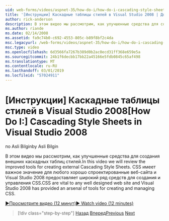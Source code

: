 ```yaml
---
uid: web-forms/videos/aspnet-35/how-do-i/how-do-i-cascading-style-sheets-in-visual-studio-2008
title: '[Инструкции] Каскадные таблицы стилей в Visual Studio 2008 | Документация Майкрософт'
author: rick-anderson
description: В этом видео мы рассмотрим, как улучшенные средства для создания внешних каскадных таблиц стилей. CSS используются с любой хорошо спроектированные веб-сайт и 2 для Visual Studio...
ms.author: riande
ms.date: 02/14/2008
ms.assetid: fa9c74b0-c692-4553-805c-b89f8bf2c4da
msc.legacyurl: /web-forms/videos/aspnet-35/how-do-i/how-do-i-cascading-style-sheets-in-visual-studio-2008
msc.type: video
ms.openlocfilehash: 6d3566fa7267b389d0b2ac0ecd31ff368e659e5a
ms.sourcegitcommit: 24b1f6decbb17bb22a45166e5fdb0845c65af498
ms.translationtype: MT
ms.contentlocale: ru-RU
ms.lasthandoff: 03/01/2019
ms.locfileid: "57024911"
---
```

<a name="how-do-i-cascading-style-sheets-in-visual-studio-2008"></a><span data-ttu-id="f877f-104">[Инструкции] Каскадные таблицы стилей в Visual Studio 2008</span><span class="sxs-lookup"><span data-stu-id="f877f-104">[How Do I:] Cascading Style Sheets in Visual Studio 2008</span></span>
====================
<span data-ttu-id="f877f-105">по Asli Bilgin</span><span class="sxs-lookup"><span data-stu-id="f877f-105">by Asli Bilgin</span></span>

<span data-ttu-id="f877f-106">В этом видео мы рассмотрим, как улучшенные средства для создания внешних каскадных таблиц стилей.</span><span class="sxs-lookup"><span data-stu-id="f877f-106">In this video we will review the improved tools for creating external Cascading Style Sheets.</span></span> <span data-ttu-id="f877f-107">CSS имеет важное значение для любого хорошо спроектированные веб-сайта и Visual Studio 2008 предоставляет широкий ряд средств для создания и управления CSS.</span><span class="sxs-lookup"><span data-stu-id="f877f-107">CSS are vital to any well designed web site and Visual Studio 2008 has provided an arsenal of tools for creating and managing CSS.</span></span>

[<span data-ttu-id="f877f-108">&#9654;Просмотрите видео (12 минут)</span><span class="sxs-lookup"><span data-stu-id="f877f-108">&#9654; Watch video (12 minutes)</span></span>](https://channel9.msdn.com/Blogs/ASP-NET-Site-Videos/how-do-i-cascading-style-sheets-in-visual-studio-2008)

> [!div class="step-by-step"]
> <span data-ttu-id="f877f-109">[Назад](how-do-i-create-nested-master-page-in-visual-studio-2008.md)
> [Вперед](how-do-i-working-with-visual-studio-2008-net-framework.md)</span><span class="sxs-lookup"><span data-stu-id="f877f-109">[Previous](how-do-i-create-nested-master-page-in-visual-studio-2008.md)
[Next](how-do-i-working-with-visual-studio-2008-net-framework.md)</span></span>
